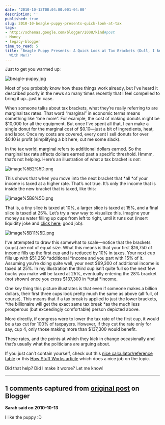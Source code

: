 ```yaml
---
date: '2010-10-13T00:04:00.001-04:00'
description: ''
published: true
slug: 2010-10-beagle-puppy-presents-quick-look-at-tax
tags:
- http://schemas.google.com/blogger/2008/kind#post
- Money
- legacy-blogger
time_to_read: 5
title: 'Beagle Puppy Presents: A Quick Look at Tax Brackets (Dull, I know, but Bear
  With Me!)'
---
```



Just to get you warmed up:

![beagle-puppy.jpg](beagle-puppy.jpg)

Most of you probably know how these things work already, but I’ve heard it described poorly in the news so many times recently that I feel compelled to bring it up…just in case.

When someone talks about tax brackets, what they’re really referring to are marginal tax rates. That word “marginal” in economic terms means something like “one more”. For example, the cost of making donuts might be $10,000 for all the equipment. But once I’ve spent all that, I can make a single donut for the marginal cost of $0.10—just a bit of ingredients, heat, and labor. Once my costs are covered, every cent I sell donuts for over $0.10 is profit (simplifying a bit here, cut me some slack).

In the tax world, marginal refers to additional dollars earned. So the marginal tax rate affects dollars earned past a specific threshold. Hmmm, that’s not helping. Here’s an illustration of what a tax bracket is *not*: 

![image%5B2%5D.png](image%5B2%5D.png)

This shows that when you move into the next bracket that *all *of your income is taxed at a higher rate. That’s not true. It’s only the income that is inside the new bracket that is taxed, like this:

![image%5B8%5D.png](image%5B8%5D.png)

That is, a tiny slice is taxed at 10%, a larger slice is taxed at 15%, and a final slice is taxed at 25%. Let’s try a new way to visualize this. Imagine your money as water filling up cups from left to right, until it runs out (insert liquidity joke and [click here](http://instantrimshot.com/); good job):

![image%5B11%5D.png](image%5B11%5D.png)

I’ve attempted to draw this somewhat to scale—notice that the brackets (cups) are not of equal size. What this means is that your first $16,750 of income fills up the first cup and is reduced by 10% in taxes. Your next cup fills up with $51,250 *additional *income and you part with 15% of it. Assuming you’re doing quite well, your next $69,300 of additional income is taxed at 25%. In my illustration the third cup isn’t quite full so the next few bucks you make will be taxed at 25%, eventually entering the 28% bracket (not shown) once you cross $137,300 in *total *income.

One key thing this picture illustrates is that even if someone makes a billion dollars, their first three cups look pretty much the same as above (all full, of course). This means that if a tax break is applied to just the lower brackets, *the billionaire will get the exact same tax break *as the much less prosperous (but exceedingly comfortable) person depicted above. 

More directly, if congress were to lower the tax rate of the first cup, it would be a tax cut for 100% of taxpayers. However, if they cut the rate only for say, cup 4, only those making more than $137,300 would benefit.

These rates, and the points at which they kick in change occasionally and that’s usually what the politicians are arguing about. 

If you just can’t contain yourself, check out this [nice calculator/reference table](http://www.moneychimp.com/features/tax_brackets.htm) or this [How Stuff Works article](http://money.howstuffworks.com/personal-finance/personal-income-taxes/tax-brackets.htm) which does a nice job on the topic.

Did that help? Did I make it worse? Let me know!

---

## 1 comments captured from [original post](https://blog.wassupy.com/2010/10/beagle-puppy-presents-quick-look-at-tax.html) on Blogger

**Sarah said on 2010-10-13**

I like the puppy :D

